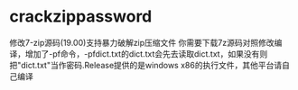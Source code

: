 # crackzippassword
修改7-zip源码(19.00)支持暴力破解zip压缩文件
你需要下载7z源码对照修改编译，增加了-pf命令，-pfdict.txt的dict.txt会先去读取dict.txt，如果没有则把"dict.txt"当作密码.Release提供的是windows x86的执行文件，其他平台请自己编译
